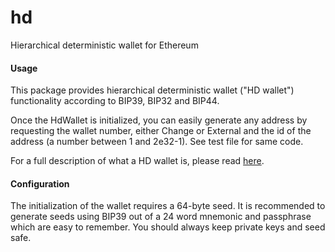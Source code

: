# hd
Hierarchical deterministic wallet for Ethereum

#### Usage
This package provides hierarchical deterministic wallet ("HD wallet") functionality according to BIP39, BIP32 and BIP44.

Once the HdWallet is initialized, you can easily generate any address by requesting the wallet number, either Change or External and the id of the address (a number between 1 and 2e32-1). See test file for same code.

For a full description of what a HD wallet is, please read [here](https://en.bitcoinwiki.org/wiki/Deterministic_wallet).

#### Configuration
The initialization of the wallet requires a 64-byte seed. It is recommended to generate seeds using BIP39 out of a 24 word mnemonic and passphrase which are easy to remember. You should always keep private keys and seed safe.

